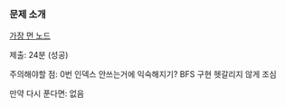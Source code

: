 ### 문제 소개
[가장 먼 노드](https://school.programmers.co.kr/learn/courses/30/lessons/49189)

제출:  24분 (성공)

주의해야할 점:
0번 인덱스 안쓰는거에 익숙해지기?
BFS 구현 헷갈리지 않게 조심

만약 다시 푼다면:
없음